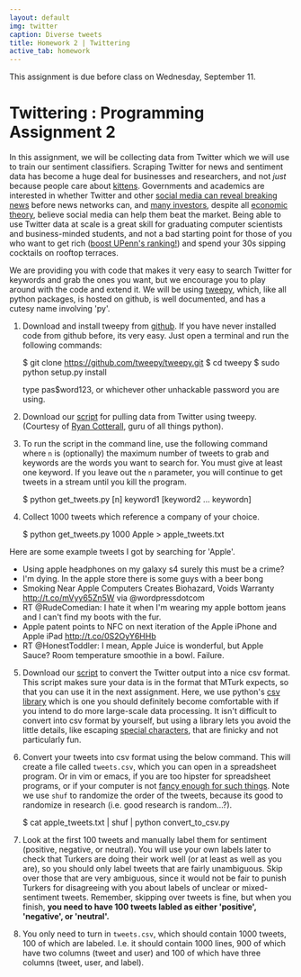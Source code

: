 ```yaml
---
layout: default
img: twitter
caption: Diverse tweets
title: Homework 2 | Twittering
active_tab: homework
---
```



<div class="alert alert-info">
  This assignment is due before class on Wednesday, September 11.
</div>


Twittering <span class="text-muted">: Programming Assignment 2</span> 
=============================================================
In this assignment, we will be collecting data from Twitter which we will use to train our sentiment classifiers. Scraping Twitter for news and sentiment data has become a huge deal for businesses and researchers, and not *just* because people care about [kittens](https://twitter.com/CatsPorn/status/367992670745927680/photo/1). Governments and academics are interested in whether Twitter and other [social media can reveal breaking news](http://homepages.inf.ed.ac.uk/miles/papers/short-breaking.pdf) before news networks can, and [many investors](http://www.sntmnt.com/), despite all [economic theory](http://en.wikipedia.org/wiki/Efficient_market_hypothesis), believe social media can help them beat the market. Being able to use Twitter data at scale is a great skill for graduating computer scientists and business-minded students, and not a bad starting point for those of you who want to get rich ([boost UPenn's ranking!](http://www.forbes.com/2008/05/19/billionaires-harvard-education-biz-billies-cx_af_0519billieu_slide_4.html)) and spend your 30s sipping cocktails on rooftop terraces.

We are providing you with code that makes it very easy to search Twitter for keywords and grab the ones you want, but we encourage you to play around with the code and extend it. We will be using [tweepy](http://pythonhosted.org/tweepy/html/index.html), which, like all python packages, is hosted on github, is well documented, and has a cutesy name involving 'py'. 	

1. Download and install tweepy from <a href="https://github.com/tweepy/tweepy">github</a>. If you have never installed code from github before, its very easy. Just open a terminal and run the following commands:

	$ git clone https://github.com/tweepy/tweepy.git
	$ cd tweepy
	$ sudo python setup.py install

    type pas$word123, or whichever other unhackable password you are using.

2. Download our <a href="downloads/get_tweets.py">script</a> for pulling data from Twitter using tweepy. (Courtesy of <a href="https://github.com/ryancotterell">Ryan Cotterall</a>, guru of all things python).

3. To run the script in the command line, use the following command where <code>n</code> is (optionally) the maximum number of tweets to grab and keywords are the words you want to search for. You must give at least one keyword. If you leave out the <code>n</code> parameter, you will continue to get tweets in a stream until you kill the program. 

	$ python get_tweets.py [n] keyword1 [keyword2 ... keywordn]


4. Collect 1000 tweets which reference a company of your choice.

	$ python get_tweets.py 1000 Apple > apple_tweets.txt 

  Here are some example tweets I got by searching for 'Apple'. 

  * Using apple headphones on my galaxy s4 surely this must be a crime?   
  * I'm dying. In the apple store there is some guys with a beer bong      
  * Smoking Near Apple Computers Creates Biohazard, Voids Warranty http://t.co/mVyy65Zn5W via @wordpressdotcom
  * RT @RudeComedian: I hate it when I'm wearing my apple bottom jeans and I can't find my boots with the fur.
  * Apple patent points to NFC on next iteration of the Apple iPhone and Apple iPad http://t.co/0S2OyY6HHb  
  * RT @HonestToddler: I mean, Apple Juice is wonderful, but Apple Sauce? Room temperature smoothie in a bowl. Failure.	

5. Download our <a href="downloads/convert_to_csv.py">script</a> to convert the Twitter output into a nice csv format. This script makes sure your data is in the format that MTurk expects, so that you can use it in the next assignment. Here, we use python's <a href="http://docs.python.org/2/library/csv.html">csv library</a> which is one you should definitely become comfortable with if you intend to do more large-scale data processing. It isn't difficult to convert into csv format by yourself, but using a library lets you avoid the little details, like escaping <a href="http://en.wikipedia.org/wiki/Comma-separated_values#Basic_rules_and_examples">special characters</a>, that are finicky and not particularly fun.

6. Convert your tweets into csv format using the below command. This will create a file called <code>tweets.csv</code>, which you can open in a spreadsheet program. Or in vim or emacs, if you are too hipster for spreadsheet programs, or if your computer is not <a href="http://i.imgur.com/3Fcper4.jpg">fancy enough for such things</a>. Note we use <code>shuf</code> to randomize the order of the tweets, because its good to randomize in research (i.e. good research is random...?). 

	$ cat apple_tweets.txt | shuf | python convert_to_csv.py 

7. Look at the first 100 tweets and manually label them for sentiment (positive, negative, or neutral). You will use your own labels later to check that Turkers are doing their work well (or at least as well as you are), so you should only label tweets that are fairly unambiguous. Skip over those that are very ambiguous, since it would not be fair to punish Turkers for disagreeing with you about labels of unclear or mixed-sentiment tweets. Remember, skipping over tweets is fine, but when you finish, <b>you need to have 100 tweets labled as either 'positive', 'negative', or 'neutral'.</b>

8. You only need to turn in <code>tweets.csv</code>, which should contain 1000 tweets, 100 of which are labeled. I.e. it should contain 1000 lines, 900 of which have two columns (tweet and user) and 100 of which have three columns (tweet, user, and label).  

